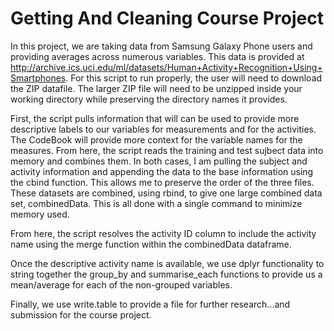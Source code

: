Getting And Cleaning Course Project
==================

In this project, we are taking data from Samsung Galaxy Phone users and providing averages across numerous variables. This data is provided at http://archive.ics.uci.edu/ml/datasets/Human+Activity+Recognition+Using+Smartphones. For this script to run properly, the user will need to download the ZIP datafile. The larger ZIP file will need to be unzipped inside your working directory while preserving the directory names it provides.
  
First, the script pulls information that will can be used to provide more descriptive labels to our variables for measurements and for the activities. The CodeBook will provide more context for the variable names for the measures.
From here, the script reads the training and test sujbect data into memory and combines them. In both cases, I am pulling the subject and activity information and appending the data to the base information using the cbind function. This allows me to preserve the order of the three files. These datasets are combined, using rbind, to give one large combined data set, combinedData. This is all done with a single command to minimize memory used.

From here, the script resolves the activity ID column to include the activity name using the merge function within the combinedData dataframe.

Once the descriptive activity name is available, we use dplyr functionality to string together the group_by and summarise_each functions to provide us a mean/average for each of the non-grouped variables.

Finally, we use write.table to provide a file for further research...and submission for the course project.
